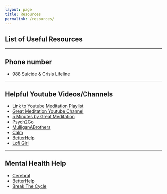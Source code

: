 ```yaml
---
layout: page
title: Resources
permalink: /resources/
---
```

List of Useful Resources
---

---
## Phone number
- 988 Suicide & Crisis Lifeline
---
## Helpful Youtube Videos/Channels
- [Link to Youtube Meditation Playlist](https://www.youtube.com/playlist?list=PLZD3YmGgqEMZ-QJQS913uSOlqVy-M9EYZ)
- [Great Meditation Youtube Channel](https://www.youtube.com/@GreatMeditation)
- [5 Minutes by Great Meditation](https://www.youtube.com/@5minutesbygreatmeditation)
- [Psych2Go](https://www.youtube.com/@Psych2go)
- [MulliganABrothers](https://www.youtube.com/@MulliganBrothers)
- [Calm](https://www.youtube.com/@calm)
- [BetterHelp](https://www.youtube.com/@BetterHelp/videos)
- [Lofi Girl](https://www.youtube.com/@LofiGirl)
---
## Mental Health Help
- [Cerebral](https://cerebral.com/)
- [BetterHelp](https://www.betterhelp.com/get-started/)
- [Break The Cycle](https://www.breakthecycle.org/)
